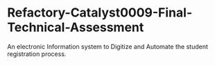 # Refactory-Catalyst0009-Final-Technical-Assessment

An electronic Information system to Digitize and Automate the student registration process.
